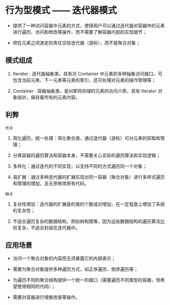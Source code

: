 # 行为型模式 —— 迭代器模式

- 提供了一种访问容器中元素的方式，使得用户可以通过迭代器对容器中的元素进行遍历、访问和修改等操作，而不需要了解容器内部的实现细节；

- 把在元素之间游走的责任交给迭代器（游标），而不是聚合对象；

## 模式组成

1. Iterator : 迭代器抽象类，具有对 Container 中元素的多种抽象访问接口，可包含当前元素、下一元素等元素的索引，还可处理对元素的操作管理等；

2. Container : 容器抽象类，是对即将存储的元素的访问介质，具有 Iterator 对象指针，保存着所有的元素内容。

## 利弊

`优点`

1. 简化遍历，统一处理：简化聚合类，通过迭代器（游标）可对元素的获取和管理；

2. 分离容器的遍历算法和容器本身，不需要关心实际的遍历算法和实现逻辑；

3. 多样化：通过迭代的不同实现，以支持不同的方式遍历同一个对象；

4. 易扩展：通过多种迭代器的扩展实现对同一容器（聚合对象）进行多样式遍历和管理的增加，且无序修改原有代码。

`缺点`

1. 复杂性增加：迭代器的扩展是的类的个数成对增加，在一定程度上增加了系统的复杂性；

2. 不适合遍历复杂的数据结构，例如树和图等，因为这些数据结构的遍历算法比较复杂，不适合封装在迭代器中。

## 应用场景

- 访问一个聚合对象的内容而无须暴露它的内部表示；

- 需要为聚合对象提供多种遍历方式，如正序遍历、倒序遍历等；

- 为遍历不同的聚合结构提供一个统一的接口（需要遍历不同类型的容器，但希望使用相同的代码）；

- 需要对容器进行增删改查等操作。